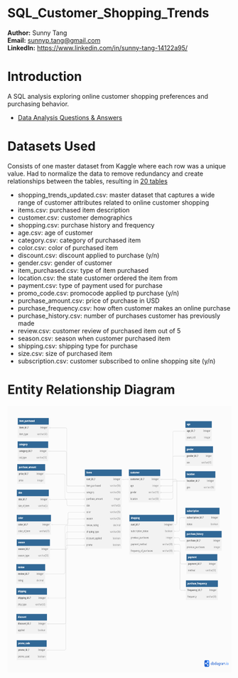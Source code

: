 # SQL_Customer_Shopping_Trends
**Author:** Sunny Tang  
**Email:** sunnyp.tang@gmail.com  
**LinkedIn:** https://www.linkedin.com/in/sunny-tang-14122a95/

# Introduction
A SQL analysis exploring online customer shopping preferences and purchasing behavior.

 * [Data Analysis Questions & Answers](/questions_and_answers.md/)

# Datasets Used  
Consists of one master dataset from Kaggle where each row was a unique value. Had to normalize the data to remove redundancy and create relationships between the tables, resulting in [20 tables](/datasets/)  

  * shopping_trends_updated.csv: master dataset that captures a wide range of customer attributes related to online customer shopping
  * items.csv: purchased item description  
  * customer.csv: customer demographics
  * shopping.csv: purchase history and frequency
  * age.csv: age of customer
  * category.csv: category of purchased item
  * color.csv: color of purchased item
  * discount.csv: discount applied to purchase (y/n)
  * gender.csv: gender of customer
  * item_purchased.csv: type of item purchased
  * location.csv: the state customer ordered the item from
  * payment.csv: type of payment used for purchase
  * promo_code.csv: promocode applied tp purchase (y/n)
  * purchase_amount.csv: price of purchase in USD
  * purchase_frequency.csv: how often customer makes an online purchase
  * purchase_history.csv: number of purchases customer has previously made
  * review.csv: customer review of purchased item out of 5
  * season.csv: season when customer purchased item
  * shipping.csv: shipping type for purchase
  * size.csv: size of purchased item
  * subscription.csv: customer subscribed to online shopping site (y/n)

# Entity Relationship Diagram
<img src="images/diagram.png" width="700" height="600">

